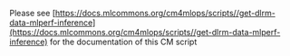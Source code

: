 Please see [https://docs.mlcommons.org/cm4mlops/scripts//get-dlrm-data-mlperf-inference](https://docs.mlcommons.org/cm4mlops/scripts//get-dlrm-data-mlperf-inference) for the documentation of this CM script
